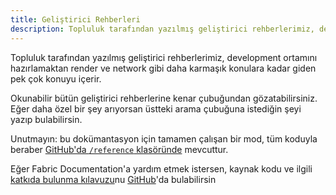 ```yaml
---
title: Geliştirici Rehberleri
description: Topluluk tarafından yazılmış geliştirici rehberlerimiz, development ortamını hazırlamaktan render ve network gibi daha karmaşık konulara kadar giden pek çok konuyu içerir.
---
```


Topluluk tarafından yazılmış geliştirici rehberlerimiz, development ortamını hazırlamaktan render ve network gibi daha karmaşık konulara kadar giden pek çok konuyu içerir.

Okunabilir bütün geliştirici rehberlerine kenar çubuğundan gözatabilirsiniz. Eğer daha özel bir şey arıyorsan üstteki arama çubuğuna istediğin şeyi yazıp bulabilirsin.

Unutmayın: bu dokümantasyon için tamamen çalışan bir mod, tüm koduyla beraber [GitHub'da `/reference` klasöründe](https://github.com/FabricMC/fabric-docs/tree/main/reference/1.21.8) mevcuttur.

Eğer Fabric Documentation'a yardım etmek istersen, kaynak kodu ve ilgili [katkıda bulunma kılavuzu](../contributing)nu [GitHub](https://github.com/FabricMC/fabric-docs)'da bulabilirsin
